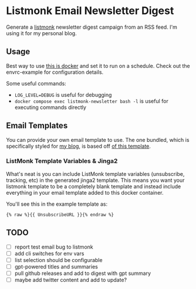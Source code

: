# Listmonk Email Newsletter Digest

Generate a [listmonk](https://listmonk.app) newsletter digest campaign from an RSS feed. I'm using it for my personal blog.

## Usage

Best way to use [this is docker](docker-compose.yml) and set it to run on a schedule. Check out the envrc-example for configuration details.

Some useful commands:

* `LOG_LEVEL=DEBUG` is useful for debugging
* `docker compose exec listmonk-newsletter bash -l` is useful for executing commands directly

## Email Templates

You can provide your own email template to use. The one bundled, which is specifically styled for [my blog](https://mikebian.co),
is based off [of this template](https://github.com/ColorlibHQ/email-templates/blob/master/7/index.html).

### ListMonk Template Variables & Jinga2

What's neat is you can include ListMonk template variables (unsubscribe, tracking, etc) in the generated jinga2 template. This means you want your listmonk template to be a completely blank template and instead include everything in your email template added to this docker container.

You'll see this in the example template as:

```
{% raw %}{{ UnsubscribeURL }}{% endraw %}
```

## TODO

- [ ] report test email bug to listmonk
- [ ] add cli switches for env vars
- [ ] list selection should be configurable
- [ ] gpt-powered titles and summaries
- [ ] pull github releases and add to digest with gpt summary
- [ ] maybe add twitter content and add to update?